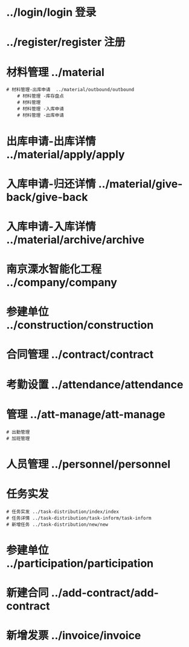 # ../login/login 登录
# ../register/register 注册

# 材料管理  ../material
    # 材料管理-出库申请  ../material/outbound/outbound
        # 材料管理 -库存盘点
        # 材料管理
        # 材料管理 -入库申请
        # 材料管理 -出库申请 
	  
# 出库申请-出库详情  ../material/apply/apply
# 入库申请-归还详情  ../material/give-back/give-back
# 入库申请-入库详情  ../material/archive/archive

# 南京溧水智能化工程 ../company/company
# 参建单位          ../construction/construction
# 合同管理          ../contract/contract
# 考勤设置          ../attendance/attendance
# 管理              ../att-manage/att-manage
    # 出勤管理
    # 加班管理   
# 人员管理 ../personnel/personnel
   
# 任务实发
    # 任务实发 ../task-distribution/index/index
    # 任务详情 ../task-distribution/task-inform/task-inform
    # 新增任务 ../task-distribution/new/new
# 参建单位          ../participation/participation  
# 新建合同          ../add-contract/add-contract  
# 新增发票          ../invoice/invoice  